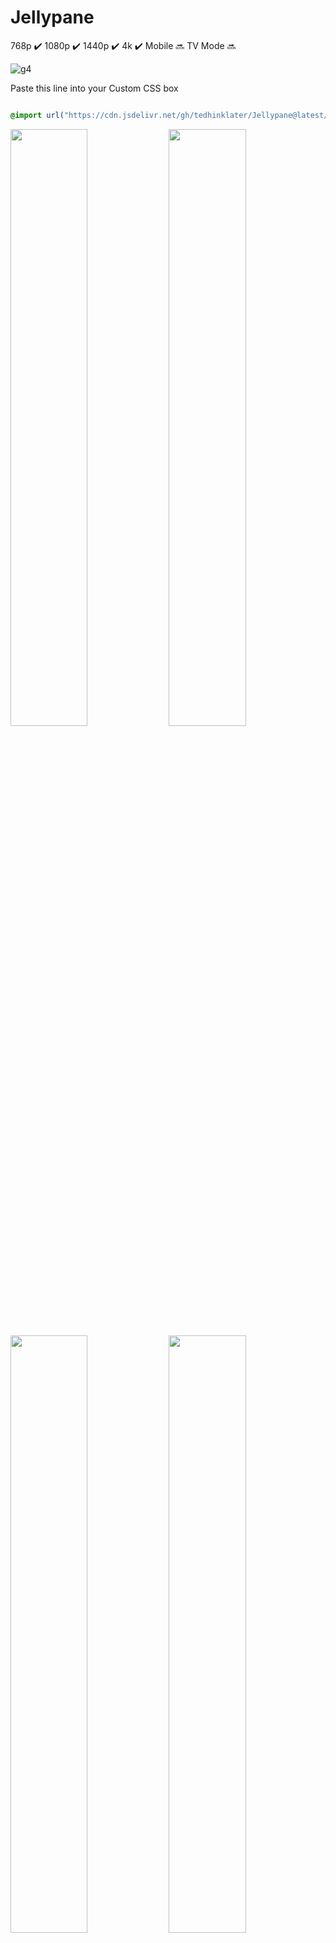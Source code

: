 # Jellypane

768p :heavy_check_mark: 1080p :heavy_check_mark: 1440p :heavy_check_mark: 4k :heavy_check_mark: Mobile :soon: TV Mode :soon:

![g4](https://github.com/user-attachments/assets/c0efc43d-7cbc-4966-9f6f-2dc2f98537f7)

Paste this line into your Custom CSS box

```css

@import url("https://cdn.jsdelivr.net/gh/tedhinklater/Jellypane@latest/Jellypane.css");

```

<img src="https://github.com/user-attachments/assets/ba27fdc6-5c81-4d9a-9bdf-b57ea4fe0c15" width="49.5%" height="49.5%" /> <img src="https://github.com/user-attachments/assets/f8b703e7-aead-4ddd-a605-1a4a45f1df4b" width="49.5%" height="49.5%" />
<img src="https://github.com/user-attachments/assets/0646cd10-7564-4a3b-9b6c-acf2a7e25b64" width="49.5%" height="49.5%" /> <img src="https://github.com/user-attachments/assets/f060cb95-4bfc-4f06-a233-c1ec5e92f415" width="49.5%" height="49.5%" />
<img src="https://github.com/user-attachments/assets/03eccfc6-de7c-481d-8590-24e9083305f4" width="49.5%" height="49.5%" /> <img src="https://github.com/user-attachments/assets/57046576-b39c-4fc8-a668-2599aa27ac7e" width="49.5%" height="49.5%" />
<img src="https://github.com/user-attachments/assets/0c3fcd97-d7ac-42af-b601-543824ca7734" width="49.5%" height="49.5%" /> <img src="https://github.com/user-attachments/assets/b8472be3-5bab-4c49-87a5-5cf21fcbe515" width="49.5%" height="49.5%" />

[Featured Content Bar instructions](https://github.com/tedhinklater/finality?tab=readme-ov-file#featured-content-bar-by-bobhasnosoul-and-sethbacon)
